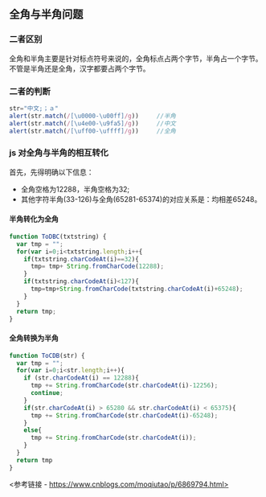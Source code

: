 ## 全角与半角问题

### 二者区别

全角和半角主要是针对标点符号来说的，全角标点占两个字节，半角占一个字节。不管是半角还是全角，汉字都要占两个字节。

### 二者的判断
```javascript
str="中文;；ａ"     
alert(str.match(/[\u0000-\u00ff]/g))     //半角   
alert(str.match(/[\u4e00-\u9fa5]/g))     //中文   
alert(str.match(/[\uff00-\uffff]/g))     //全角   
```

### js 对全角与半角的相互转化

首先，先得明确以下信息：
- 全角空格为12288，半角空格为32;
- 其他字符半角(33-126)与全角(65281-65374)的对应关系是：均相差65248。

#### 半角转化为全角
```javascript
function ToDBC(txtstring) { 
  var tmp = ""; 
  for(var i=0;i<txtstring.length;i++{ 
    if(txtstring.charCodeAt(i)==32){ 
      tmp= tmp+ String.fromCharCode(12288); 
    } 
    if(txtstring.charCodeAt(i)<127){ 
      tmp=tmp+String.fromCharCode(txtstring.charCodeAt(i)+65248); 
    } 
  } 
  return tmp; 
}
```
#### 全角转换为半角
```javascript
function ToCDB(str) { 
  var tmp = ""; 
  for(var i=0;i<str.length;i++){ 
    if (str.charCodeAt(i) == 12288){
      tmp += String.fromCharCode(str.charCodeAt(i)-12256);
      continue;
    }
    if(str.charCodeAt(i) > 65280 && str.charCodeAt(i) < 65375){ 
      tmp += String.fromCharCode(str.charCodeAt(i)-65248); 
    } 
    else{ 
      tmp += String.fromCharCode(str.charCodeAt(i)); 
    } 
  } 
  return tmp 
}
```

<参考链接 - https://www.cnblogs.com/moqiutao/p/6869794.html>